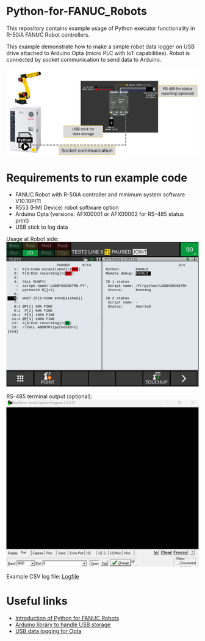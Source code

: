# Python-for-FANUC_Robots
This repository contains example usage of Python executor functionality in R-50iA FANUC Robot controllers. 

This example demonstrate how to make a simple robot data logger on USB drive attached to Arduino Opta (micro PLC with IoT capabilities). 
Robot is connected by socket communication to send data to Arduino. 

![Connections](https://github.com/Jacman777/Python-for-FANUC_Robots/blob/ef5fff10cd939185dc9e29b05abf3f38b2fad9f9/Images/connections.png)

# Requirements to run example code
- FANUC Robot with R-50iA controller and minimum system software V10.10P/11  
- R553 (HMI Device) robot software option
- Arduino Opta (versions: AFX00001 or AFX00002 for RS-485 status print)
- USB stick to log data
  
Usage at Robot side:
![Robot program and settings](https://github.com/Jacman777/Python-for-FANUC_Robots/blob/af1d2c808c88d34105c07645e0fbf96fcf143948/Images/TP_screen.png)

RS-485 terminal output (optional):
![Terminal output](https://github.com/Jacman777/Python-for-FANUC_Robots/blob/af1d2c808c88d34105c07645e0fbf96fcf143948/Images/RealTerm_RS485.gif)

Example CSV log file: [Logfile](https://github.com/Jacman777/Python-for-FANUC_Robots/blob/af1d2c808c88d34105c07645e0fbf96fcf143948/Output/logFile.csv)

# Useful links
- [Introduction of Python for FANUC Robots](https://www.fanuc.co.jp/ja/product/new_product/2025/202501_r50ia.html)
- [Arduino library to handle USB storage](https://docs.arduino.cc/libraries/arduino_unifiedstorage/#class%20%60UFile%60)
- [USB data logging for Opta](https://docs.arduino.cc/tutorials/opta/usb-data-logging/)

